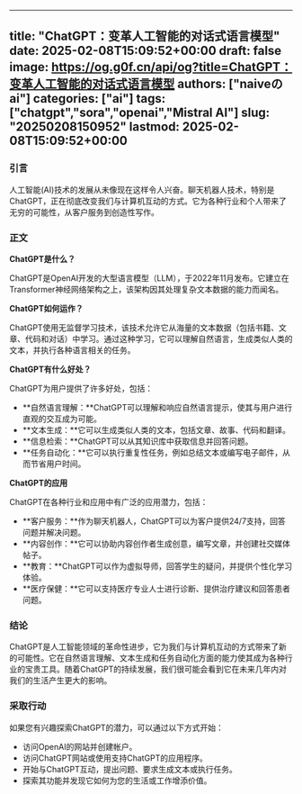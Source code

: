 
---
title: "ChatGPT：变革人工智能的对话式语言模型"
date: 2025-02-08T15:09:52+00:00
draft: false
image: https://og.g0f.cn/api/og?title=ChatGPT：变革人工智能的对话式语言模型
authors: ["naiveのai"]
categories: ["ai"]
tags: ["chatgpt","sora","openai","Mistral AI"]
slug: "20250208150952"
lastmod: 2025-02-08T15:09:52+00:00
---
### 引言
人工智能(AI)技术的发展从未像现在这样令人兴奋。聊天机器人技术，特别是ChatGPT，正在彻底改变我们与计算机互动的方式。它为各种行业和个人带来了无穷的可能性，从客户服务到创造性写作。

### 正文
**ChatGPT是什么？**

ChatGPT是OpenAI开发的大型语言模型（LLM），于2022年11月发布。它建立在Transformer神经网络架构之上，该架构因其处理复杂文本数据的能力而闻名。

**ChatGPT如何运作？**

ChatGPT使用无监督学习技术，该技术允许它从海量的文本数据（包括书籍、文章、代码和对话）中学习。通过这种学习，它可以理解自然语言，生成类似人类的文本，并执行各种语言相关的任务。

**ChatGPT有什么好处？**

ChatGPT为用户提供了许多好处，包括：

* **自然语言理解：**ChatGPT可以理解和响应自然语言提示，使其与用户进行直观的交互成为可能。
* **文本生成：**它可以生成类似人类的文本，包括文章、故事、代码和翻译。
* **信息检索：**ChatGPT可以从其知识库中获取信息并回答问题。
* **任务自动化：**它可以执行重复性任务，例如总结文本或编写电子邮件，从而节省用户时间。

**ChatGPT的应用**

ChatGPT在各种行业和应用中有广泛的应用潜力，包括：

* **客户服务：**作为聊天机器人，ChatGPT可以为客户提供24/7支持，回答问题并解决问题。
* **内容创作：**它可以协助内容创作者生成创意，编写文章，并创建社交媒体帖子。
* **教育：**ChatGPT可以作为虚拟导师，回答学生的疑问，并提供个性化学习体验。
* **医疗保健：**它可以支持医疗专业人士进行诊断、提供治疗建议和回答患者问题。

### 结论
ChatGPT是人工智能领域的革命性进步，它为我们与计算机互动的方式带来了新的可能性。它在自然语言理解、文本生成和任务自动化方面的能力使其成为各种行业的宝贵工具。随着ChatGPT的持续发展，我们很可能会看到它在未来几年内对我们的生活产生更大的影响。

### 采取行动
如果您有兴趣探索ChatGPT的潜力，可以通过以下方式开始：

* 访问OpenAI的网站并创建帐户。
* 访问ChatGPT网站或使用支持ChatGPT的应用程序。
* 开始与ChatGPT互动，提出问题、要求生成文本或执行任务。
* 探索其功能并发现它如何为您的生活或工作增添价值。
